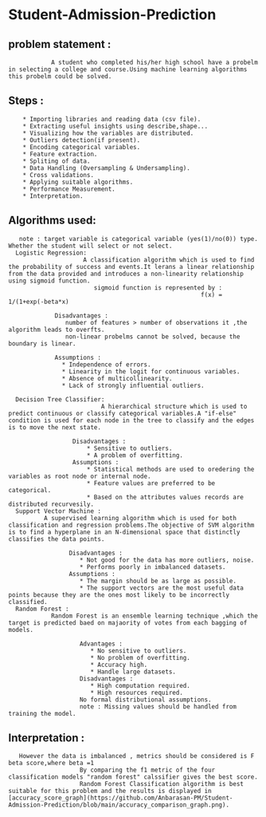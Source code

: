 # Student-Admission-Prediction

## problem statement :
                A student who completed his/her high school have a probelm in selecting a college and course.Using machine learning algorithms this probelm could be solved.
 
 
 ## Steps :
        * Importing libraries and reading data (csv file).
        * Extracting useful insights using describe,shape...
        * Visualizing how the variables are distributed.
        * Outliers detection(if present).
        * Encoding categorical variables.
        * Feature extraction.
        * Spliting of data.
        * Data Handling (Oversampling & Undersampling).
        * Cross validations.
        * Applying suitable algorithms.
        * Performance Measurement.
        * Interpretation.
## Algorithms used:
       note : target variable is categorical variable (yes(1)/no(0)) type. Whether the student will select or not select.
      Logistic Regression:
                         A classification algorithm which is used to find the probability of success and events.It lerans a linear relationship from the data provided and introduces a non-linearity relationship using sigmoid function.
                            sigmoid function is represented by :
                                                          f(x) = 1/(1+exp(-beta*x)
                                                          
                 Disadvantages :
                    number of features > number of observations it ,the algorithm leads to overfts.
                    non-linear probelms cannot be solved, because the boundary is linear.
                    
                 Assumptions :
                   * Independence of errors.
                   * Linearity in the logit for continuous variables.
                   * Absence of multicollinearity.
                   * Lack of strongly influential outliers.
        
      Decision Tree Classifier:
                              A hierarchical structure which is used to predict continuous or classify categorical variables.A "if-else" condition is used for each node in the tree to classify and the edges is to move the next state.
                          
                      Disadvantages :
                          * Sensitive to outliers.
                          * A problem of overfitting.
                      Assumptions :
                          * Statistical methods are used to oredering the variables as root node or internal node.
                          * Feature values are preferred to be categorical.
                          * Based on the attributes values records are distributed recurvesily.
      Support Vector Machine :
              A supervised learning algorithm which is used for both classification and regression problems.The objective of SVM algorithm is to find a hyperplane in an N-dimensional space that distinctly classifies the data points.
              
                     Disadvantages :
                        * Not good for the data has more outliers, noise.
                        * Performs poorly in imbalanced datasets.
                     Assumptions :
                        * The margin should be as large as possible.
                        * The support vectors are the most useful data points because they are the ones most likely to be incorrectly classified.
      Random Forest :
                Random Forest is an ensemble learning technique ,which the target is predicted baed on majaority of votes from each bagging of models.
                
                        Advantages :
                           * No sensitive to outliers.
                           * No problem of overfitting.
                           * Accuracy high.
                           * Handle large datasets.
                        Disadvantages :
                           * High computation required.
                           * High resources required.
                        No formal distributional assumptions.
                        note : Missing values should be handled from training the model.

## Interpretation :
       However the data is imbalanced , metrics should be considered is F beta score,where beta =1
                        By comparing the f1 metric of the four classification models "random forest" calssifier gives the best score.
                        Random Forest Classification algorithm is best suitable for this problem and the results is displayed in [accuracy_score_graph](https://github.com/Anbarasan-PM/Student-Admission-Prediction/blob/main/accuracy_comparison_graph.png).
        
           
                      
     
                   
                           
                               
                
       
                         
        
  
